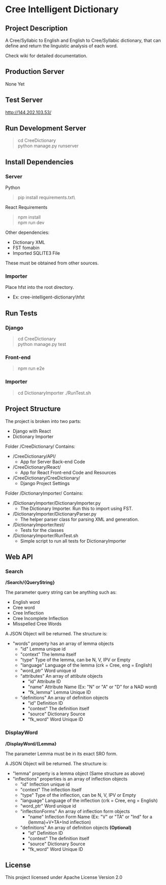 # Cree Intelligent Dictionary

## Project Description
A Cree/Syllabic to English and English to Cree/Syllabic dictionary, 
that can define and return the linguistic analysis of each word.

Check wiki for detailed documentation.


## Production Server
None Yet

## Test Server
http://144.202.103.53/

## Run Development Server
> cd CreeDictionary\
> python manage.py runserver

## Install Dependencies
### Server
Python
> pip install requirements.txt\

React Requirements
> npm install\
> npm run dev

Other dependencies:
- Dictionary XML
- FST fomabin
- Imported SQLITE3 File

These must be obtained from other sources.

### Importer
Place hfst into the root directory.
 - Ex: cree-intelligent-dictionary\hfst

## Run Tests
### Django
> cd CreeDictionary\
> python manage.py test

### Front-end
> npm run e2e

### Importer
> cd DictionaryImporter
> ./RunTest.sh


## Project Structure
The project is broken into two parts:
- Django with React
- Dictionary Importer

Folder /CreeDictionary/ Contains:
- /CreeDictionary/API/
  - App for Server Back-end Code
- /CreeDictionary/React/ 
  - App for React Front-end Code and Resources
- /CreeDictionary/CreeDictionary/ 
  - Django Project Settings

Folder /DictionaryImporter/ Contains:
- /DictionaryImporter/DictionaryImporter.py
  - The Dictionary Importer. Run this to import using FST.
- /DictionaryImporter/DictionaryParser.py
  - The helper parser class for parsing XML and generation.
- /DictionaryImporter/test/
  - Tests for the classes
- /DictionaryImporter/RunTest.sh
  - Simple script to run all tests for DictionaryImporter

## Web API
### Search
**/Search/\{QueryString\}**

The parameter query string can be anything such as:
- English word
- Cree word
- Cree Inflection
- Cree Incomplete Inflection
- Misspelled Cree Words

A JSON Object will be returned. The structure is:

- "words" property has an array of lemma objects
  - "id" Lemma unique id
  - "context" The lemma itself
  - "type" Type of the lemma, can be N, V, IPV or Empty
  - "language" Language of the lemma (crk = Cree, eng = English)
  - "word_ptr" Word unique id
  - "attributes" An array of attibute objects
    - "id" Attribute ID
    - "name" Attribute Name (Ex: "N" or "A" or "D" for a NAD word)
    - "fk_lemma" Lemma Unique ID
  - "definitions" An array of definition objects
    - "id" Definition ID
    - "context" The definition itself
    - "source" Dictionary Source
    - "fk_word" Word Unique ID


### DisplayWord
**/DisplayWord/\{Lemma\}**

The parameter Lemma must be in its exact SRO form.

A JSON Object will be returned. The structure is:

- "lemma" property is a lemma object (Same structure as above)
- "inflections" properties is an array of inflection objects
  - "id" Inflection unique id
  - "context" The inflection itself
  - "type" Type of the inflection, can be N, V, IPV or Empty
  - "language" Language of the inflection (crk = Cree, eng = English)
  - "word_ptr" Word unique id
  - "inflectionForms" An array of inflection form objects
    - "name" Inflection Form Name (Ex: "V" or "TA" or "Ind" for a {lemma}+V+TA+Ind inflection)
  - "definitions" An array of definition objects **(Optional)**
    - "id" Definition ID
    - "context" The definition itself
    - "source" Dictionary Source
    - "fk_word" Word Unique ID


## License
This project licensed under Apache License Version 2.0